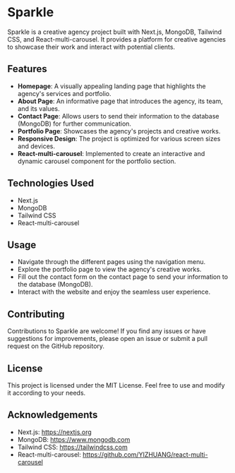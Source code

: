 # Sparkle

Sparkle is a creative agency project built with Next.js, MongoDB, Tailwind CSS, and React-multi-carousel. It provides a platform for creative agencies to showcase their work and interact with potential clients.

## Features

- **Homepage**: A visually appealing landing page that highlights the agency's services and portfolio.
- **About Page**: An informative page that introduces the agency, its team, and its values.
- **Contact Page**: Allows users to send their information to the database (MongoDB) for further communication.
- **Portfolio Page**: Showcases the agency's projects and creative works.
- **Responsive Design**: The project is optimized for various screen sizes and devices.
- **React-multi-carousel**: Implemented to create an interactive and dynamic carousel component for the portfolio section.

## Technologies Used

- Next.js
- MongoDB
- Tailwind CSS
- React-multi-carousel

## Usage

- Navigate through the different pages using the navigation menu.
- Explore the portfolio page to view the agency's creative works.
- Fill out the contact form on the contact page to send your information to the database (MongoDB).
- Interact with the website and enjoy the seamless user experience.

## Contributing

Contributions to Sparkle are welcome! If you find any issues or have suggestions for improvements, please open an issue or submit a pull request on the GitHub repository.

## License

This project is licensed under the MIT License. Feel free to use and modify it according to your needs.

## Acknowledgements

- Next.js: https://nextjs.org
- MongoDB: https://www.mongodb.com
- Tailwind CSS: https://tailwindcss.com
- React-multi-carousel: https://github.com/YIZHUANG/react-multi-carousel

